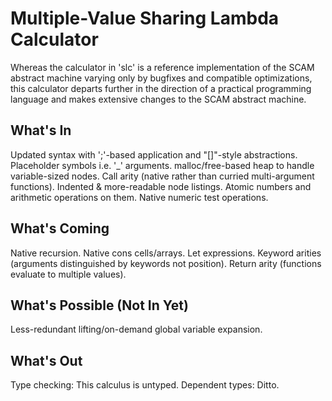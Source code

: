 Multiple-Value Sharing Lambda Calculator
========================================

Whereas the calculator in 'slc' is a reference implementation of the SCAM
abstract machine varying only by bugfixes and compatible optimizations,
this calculator departs further in the direction of a practical programming
language and makes extensive changes to the SCAM abstract machine.

What's In
---------
Updated syntax with ';'-based application and "[]"-style abstractions.
Placeholder symbols i.e. '_' arguments.
malloc/free-based heap to handle variable-sized nodes.
Call arity (native rather than curried multi-argument functions).
Indented & more-readable node listings.
Atomic numbers and arithmetic operations on them.
Native numeric test operations.

What's Coming
-------------
Native recursion.
Native cons cells/arrays.
Let expressions.
Keyword arities (arguments distinguished by keywords not position).
Return arity (functions evaluate to multiple values).

What's Possible (Not In Yet)
----------------------------
Less-redundant lifting/on-demand global variable expansion.

What's Out
----------
Type checking: This calculus is untyped.
Dependent types: Ditto.
